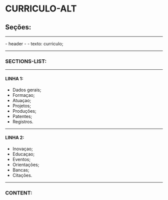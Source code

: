 # CURRICULO-ALT


## Seções:
<hr/>
- header
- - texto: curriculo;
<br/>
<hr/>

### SECTIONS-LIST:
<hr/>

#### LINHA 1:

- Dados gerais;
- Formaçao;  
- Atuaçao;
- Projetos;
- Produções;
- Patentes;
- Registros.       

<hr/>


#### LINHA 2:

- Inovaçao;
- Educaçao;  
- Eventos;
- Orientações;
- Bancas;  
- Citações.       

<hr/>

### CONTENT:


